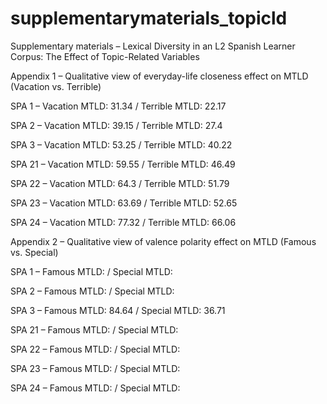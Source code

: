 # supplementarymaterials_topicld
Supplementary materials – Lexical Diversity in an L2 Spanish Learner Corpus: The Effect of Topic-Related Variables

Appendix 1 – Qualitative view of everyday-life closeness effect on MTLD (Vacation vs. Terrible)

SPA 1 – Vacation MTLD: 31.34 / Terrible MTLD: 22.17

SPA 2 – Vacation MTLD: 39.15 / Terrible MTLD: 27.4

SPA 3 – Vacation MTLD: 53.25 / Terrible MTLD: 40.22

SPA 21 – Vacation MTLD: 59.55 / Terrible MTLD: 46.49

SPA 22 – Vacation MTLD: 64.3 / Terrible MTLD: 51.79

SPA 23 – Vacation MTLD: 63.69 / Terrible MTLD: 52.65

SPA 24 – Vacation MTLD: 77.32 / Terrible MTLD: 66.06


Appendix 2 – Qualitative view of valence polarity effect on MTLD (Famous vs. Special)

SPA 1 – Famous MTLD: / Special MTLD:

SPA 2 – Famous MTLD: / Special MTLD:

SPA 3 – Famous MTLD: 84.64 / Special MTLD: 36.71

SPA 21 – Famous MTLD: / Special MTLD:

SPA 22 – Famous MTLD: / Special MTLD:

SPA 23 – Famous MTLD: / Special MTLD:

SPA 24 – Famous MTLD: / Special MTLD:
